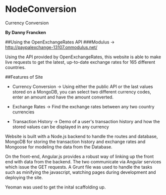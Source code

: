 NodeConversion
==============

Currency Conversion

**By Danny Francken**

##Using the OpenExchangeRates API
###Modulus -> http://paypalexchange-13107.onmodulus.net/

Using the API provided by OpenExchangeRates, this website is able to make live requests to get the latest, up-to-date exchange rates for 165 different countries. 

##Features of Site

* Currency Conversion -> Using either the public API or the last values stored on a MongoDB, you can select two different currency codes, enter an amount and have the amount converted.

* Exchange Rates -> Find the exchange rates between any two country currencies

* Transaction History -> Demo of a user's transaction history and how the stored values can be displayed in any currency

Website is built with a Node.js backend to handle the routes and database, MongoDB for storing the transaction history and exchange rates and Mongoose for modeling the data from the Database.

On the front-end, Angular.js provides a robust way of linking up the front end with data from the backend. The two communicate via Angular services which issue the GET requests. 
A Grunt file was used to handle the tasks such as minifying the javascript, watching pages during development and deploying the site.

Yeoman was used to get the inital scaffolding up.



